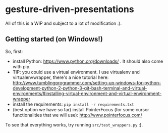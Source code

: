 # gesture-driven-presentations

All of this is a WIP and subject to a lot of modification :).

## Getting started (on Windows!)

So, first:
* install Python: https://www.python.org/downloads/ . It should also come with pip.
* TIP: you could use a virtual environment. I use virtualenv and virtualenvwrapper, there's a nice tutorial here: http://www.tumblingprogrammer.com/setting-up-windows-for-python-development-python-2-python-3-git-bash-terminal-and-virtual-environments/#installing-virtual-environment-and-virtual-environment-wrapper
* install the requirements: `pip install -r requirements.txt`
* (best option we have so far) install PointerFocus (for some cursor functionalities that we will use): http://www.pointerfocus.com/

To see that everything works, try running `src/test_wrappers.py` :).
